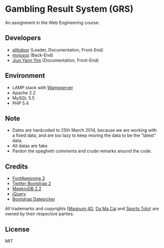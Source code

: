 Gambling Result System (GRS)
===

An assignment in the Web Engineering course.

Developers
---

- [altbdoor](https://bitbucket.org/altbdoor) (Leader, Documentation, Front-End)
- [myiosus](https://bitbucket.org/myiosus) (Back-End)
- [Jiun Yann Yim](https://bitbucket.org/triber5566) (Documentation, Front-End)

Environment
---

- LAMP stack with [Wampserver](http://www.wampserver.com/en/)
- Apache 2.2
- MySQL 5.5
- PHP 5.4

Note
---

- Dates are hardcoded to 25th March 2014, because we are working with a fixed data, and are too lazy to keep moving the data to be the "latest" data.
- All datas are fake.
- Pardon the spaghetti comments and crude remarks around the code.

Credits
---

- [FontAwesome 3](http://fontawesome.io/3.2.1/)
- [Twitter Bootstrap 2](http://getbootstrap.com/2.3.2/)
- [MeekroDB 2.2](http://meekro.com/)
- [jQuery](http://jquery.com/)
- [Bootstrap Datepicker](http://www.eyecon.ro/bootstrap-datepicker/)

All trademarks and copyrights ([Magnum 4D](http://magnum4d.com.my/), [Da Ma Cai](https://www.damacai.com.my/) and [Sports Toto](http://www.sportstoto.com.my/)) are owned by their respective parties.

License
---

MIT